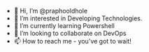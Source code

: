 - 👋 Hi, I’m @praphooldhole
- 👀 I’m interested in Developing Technologies.
- 🌱 I’m currently learning Powershell
- 💞️ I’m looking to collaborate on DevOps
- 📫 How to reach me - you've got to wait!
<!---
praphooldhole/praphooldhole is a ✨ special ✨ repository because its `README.md` (this file) appears on your GitHub profile.
You can click the Preview link to take a look at your changes.
--->

